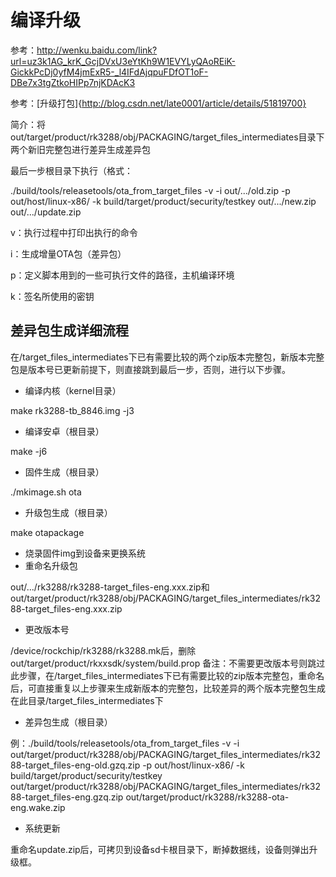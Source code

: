 #  编译升级 

参考：http://wenku.baidu.com/link?url=uz3k1AG_krK_GcjDVxU3eYtKh9W1EVYLyQAoREiK-GickkPcDj0yfM4jmExR5-_l4IFdAjqpuFDfOT1oF-DBe7x3tgZtkoHIPp7njKDAcK3

参考：[升级打包]{http://blog.csdn.net/late0001/article/details/51819700}

简介：将out/target/product/rk3288/obj/PACKAGING/target_files_intermediates目录下两个新旧完整包进行差异生成差异包

最后一步根目录下执行（格式：

  ./build/tools/releasetools/ota_from_target_files -v -i  out/.../old.zip  -p out/host/linux-x86/ -k build/target/product/security/testkey out/.../new.zip  out/.../update.zip

 v：执行过程中打印出执行的命令
 
 i：生成增量OTA包（差异包）
 
 p：定义脚本用到的一些可执行文件的路径，主机编译环境 
 
 k：签名所使用的密钥

## 差异包生成详细流程
在/target_files_intermediates下已有需要比较的两个zip版本完整包，新版本完整包是版本号已更新前提下，则直接跳到最后一步，否则，进行以下步骤。

- 编译内核（kernel目录）

make rk3288-tb_8846.img -j3

- 编译安卓（根目录）

make -j6

- 固件生成（根目录）

./mkimage.sh ota

- 升级包生成（根目录）

make otapackage

- 烧录固件img到设备来更换系统
- 重命名升级包

out/.../rk3288/rk3288-target_files-eng.xxx.zip和out/target/product/rk3288/obj/PACKAGING/target_files_intermediates/rk3288-target_files-eng.xxx.zip

- 更改版本号

/device/rockchip/rk3288/rk3288.mk后，删除out/target/product/rkxxsdk/system/build.prop
  备注：不需要更改版本号则跳过此步骤，在/target_files_intermediates下已有需要比较的zip版本完整包，重命名后，可直接重复以上步骤来生成新版本的完整包，比较差异的两个版本完整包生成在此目录/target_files_intermediates下
  
- 差异包生成（根目录）

例：./build/tools/releasetools/ota_from_target_files -v -i out/target/product/rk3288/obj/PACKAGING/target_files_intermediates/rk3288-target_files-eng-old.gzq.zip -p out/host/linux-x86/ -k build/target/product/security/testkey out/target/product/rk3288/obj/PACKAGING/target_files_intermediates/rk3288-target_files-eng.gzq.zip out/target/product/rk3288/rk3288-ota-eng.wake.zip

- 系统更新

重命名update.zip后，可拷贝到设备sd卡根目录下，断掉数据线，设备则弹出升级框。
